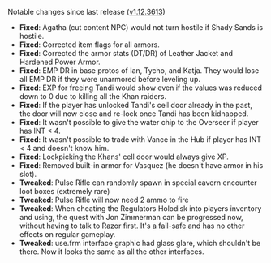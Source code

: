 Notable changes since last release ([v1.12.3613](https://github.com/rotators/Fo1in2/releases/tag/v1.12.3613))

- **Fixed**: Agatha (cut content NPC) would not turn hostile if Shady Sands is hostile.
- **Fixed**: Corrected item flags for all armors.
- **Fixed**: Corrected the armor stats (DT/DR) of Leather Jacket and Hardened Power Armor.
- **Fixed**: EMP DR in base protos of Ian, Tycho, and Katja. They would lose all EMP DR if they were unarmored before leveling up.
- **Fixed**: EXP for freeing Tandi would show even if the values was reduced down to 0 due to killing all the Khan raiders.
- **Fixed**: If the player has unlocked Tandi's cell door already in the past, the door will now close and re-lock once Tandi has been kidnapped.
- **Fixed**: It wasn't possible to give the water chip to the Overseer if player has INT < 4.
- **Fixed**: It wasn't possible to trade with Vance in the Hub if player has INT < 4 and doesn't know him.
- **Fixed**: Lockpicking the Khans' cell door would always give XP.
- **Fixed**: Removed built-in armor for Vasquez (he doesn't have armor in his slot).
- **Tweaked**: Pulse Rifle can randomly spawn in special cavern encounter loot boxes (extremely rare)
- **Tweaked**: Pulse Rifle will now need 2 ammo to fire
- **Tweaked**: When cheating the Regulators Holodisk into players inventory and using, the quest with Jon Zimmerman can be progressed now, without having to talk to Razor first. It's a fail-safe and has no other effects on regular gameplay.
- **Tweaked**: use.frm interface graphic had glass glare, which shouldn't be there. Now it looks the same as all the other interfaces.
